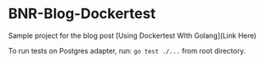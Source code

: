 # BNR-Blog-Dockertest

Sample project for the blog post [Using Dockertest WIth Golang](Link Here)

To run tests on Postgres adapter, run:
`go test ./...` from root directory.
